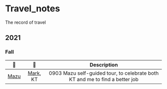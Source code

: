 # Travel_notes
The record of travel

## 2021
### Fall
|📍 | :couple: | Description|
|:-:|:-:| :-: |
|[Mazu](./馬祖_2021_09.md) | [Mark](https://github.com/FXShu), KT| 0903 Mazu self-guided tour, to celebrate both KT and me to find a better job |
